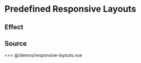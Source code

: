 # Predefined Responsive Layouts

## Effect

<ClientOnly>
  <DemoResponsiveLayouts></DemoResponsiveLayouts>
</ClientOnly>

## Source

<<< @/demos/responsive-layouts.vue
